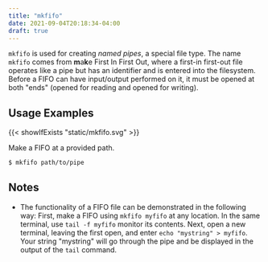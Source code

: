 ```yaml
---
title: "mkfifo"
date: 2021-09-04T20:18:34-04:00
draft: true
---
```


`mkfifo` is used for creating _named pipes_, a special file type.
The name `mkfifo` comes from **m**a**k**e First In First Out, where a first-in
first-out file operates like a pipe but has an identifier and is entered into the
filesystem. Before a FIFO can have input/output performed on it, it must be opened
at both "ends" (opened for reading and opened for writing).

## Usage Examples

{{< showIfExists "static/mkfifo.svg" >}}

Make a FIFO at a provided path.

```bash
$ mkfifo path/to/pipe
```

## Notes

- The functionality of a FIFO file can be demonstrated in the following way:
  First, make a FIFO using `mkfifo myfifo` at any location. In the same terminal,
  use `tail -f myfifo` monitor its contents. Next, open a new terminal, leaving
  the first open, and enter `echo "mystring" > myfifo`. Your string
  "mystring" will go through the pipe and be displayed in the output
  of the `tail` command.

